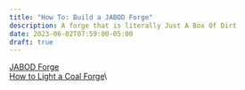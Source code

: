 ```yaml
---
title: "How To: Build a JABOD Forge"
description: A forge that is literally Just A Box Of Dirt
date: 2023-06-02T07:59:00-05:00
draft: true
---
```

[JABOD Forge](https://www.youtube.com/watch?v=m-R6iY-mY-Y)\
[How to Light a Coal Forge](https://www.youtube.com/watch?v=Jwuu_mF9WMg)\
